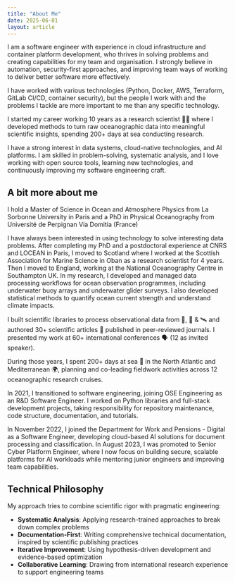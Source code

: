 ```yaml
---
title: "About Me"
date: 2025-06-01
layout: article
---
```


I am a software engineer with experience in cloud infrastructure and container platform development, who thrives in solving problems and creating capabilities for my team and organisation. I strongly believe in automation, security-first approaches, and improving team ways of working to deliver better software more effectively.

I have worked with various technologies (Python, Docker, AWS, Terraform, GitLab CI/CD, container security), but the people I work with and the problems I tackle are more important to me than any specific technology.

I started my career working 10 years as a research scientist 🧑‍🔬 where I developed methods to turn raw oceanographic data into meaningful scientific insights, spending 200+ days at sea conducting research.

I have a strong interest in data systems, cloud-native technologies, and AI platforms. I am skilled in problem-solving, systematic analysis, and I love working with open source tools, learning new technologies, and continuously improving my software engineering craft.

## A bit more about me

I hold a Master of Science in Ocean and Atmosphere Physics from La Sorbonne University in Paris and a PhD in Physical Oceanography from Université de Perpignan Via Domitia (France)

I have always been interested in using technology to solve interesting data problems. After completing my PhD and a postdoctoral experience at CNRS and LOCEAN in Paris, I moved to Scotland where I worked at the Scottish Association for Marine Science in Oban as a research scientist for 4 years. Then I moved to England, working at the National Oceanography Centre in Southampton UK. In my research, I developed and managed data processing workflows for ocean observation programmes, including underwater buoy arrays and underwater glider surveys. I also developed statistical methods to quantify ocean current strength and understand climate impacts.

I built scientific libraries to process observational data from 🤖, 🚢 & 🛰️ and authored 30+ scientific articles 📄 published in peer-reviewed journals. I presented my work at 60+ international conferences 🗣️ (12 as invited speaker).

During those years, I spent 200+ days at sea 🌊 in the North Atlantic and Mediterranean 🌍, planning and co-leading fieldwork activities across 12 oceanographic research cruises.

In 2021, I transitioned to software engineering, joining OSE Engineering as an R&D Software Engineer. I worked on Python libraries and full-stack development projects, taking responsibility for repository maintenance, code structure, documentation, and tutorials.

In November 2022, I joined the Department for Work and Pensions - Digital as a Software Engineer, developing cloud-based AI solutions for document processing and classification. In August 2023, I was promoted to Senior Cyber Platform Engineer, where I now focus on building secure, scalable platforms for AI workloads while mentoring junior engineers and improving team capabilities.



## Technical Philosophy

My approach tries to combine scientific rigor with pragmatic engineering:

- **Systematic Analysis**: Applying research-trained approaches to break down complex problems
- **Documentation-First**: Writing comprehensive technical documentation, inspired by scientific publishing practices
- **Iterative Improvement**: Using hypothesis-driven development and evidence-based optimization
- **Collaborative Learning**: Drawing from international research experience to support engineering teams


